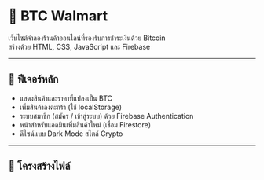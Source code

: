 # 🛒 BTC Walmart

เว็บไซต์จำลองร้านค้าออนไลน์ที่รองรับการชำระเงินด้วย Bitcoin  
สร้างด้วย HTML, CSS, JavaScript และ Firebase

---

## 🔧 ฟีเจอร์หลัก

- แสดงสินค้าและราคาที่แปลงเป็น BTC
- เพิ่มสินค้าลงตะกร้า (ใช้ localStorage)
- ระบบสมาชิก (สมัคร / เข้าสู่ระบบ) ด้วย Firebase Authentication
- หน้าสำหรับแอดมินเพิ่มสินค้าใหม่ (เชื่อม Firestore)
- ดีไซน์แบบ Dark Mode สไตล์ Crypto

---

## 📁 โครงสร้างไฟล์
